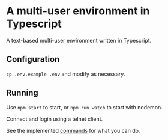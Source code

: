 # A multi-user environment in Typescript

A text-based multi-user environment written in Typescript.


## Configuration

`cp .env.example .env` and modify as necessary.

## Running

Use `npm start` to start, or `npm run watch` to start with nodemon.

Connect and login using a telnet client.

See the implemented [commands](src/commands) for what you can do.
